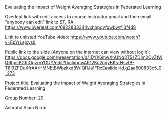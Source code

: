 Evaluating the impact of Weight Averaging Strategies in Federated Learning

Overleaf link with edit access to course instructor gmail and then email "anybody can edit" link to ST, RA.
https://www.overleaf.com/6822833344vxhhpdyfgwbw#13f4d8

Link to unlisted YouTube video:
https://www.youtube.com/watch?v=EpYrLejxys8

Public link to the slide (Anyone on the internet can view without login):
https://docs.google.com/presentation/d/1DYh6mwXnUNq3T5sZDIm2OyZtWQ6hpsBGRiOqzrvYGUY/edit?fbclid=IwAR12Kc2ngyBKs-HsvtB-T8l9ZFDuXfrAArHMNEtBWbzkxd8WIQI1Ja1FRcE#slide=id.g2aa500883c5_0_273

Project title:
Evaluating the impact of Weight Averaging Strategies in Federated Learning

Group Number:
20

Ashraful Alam Nirob

